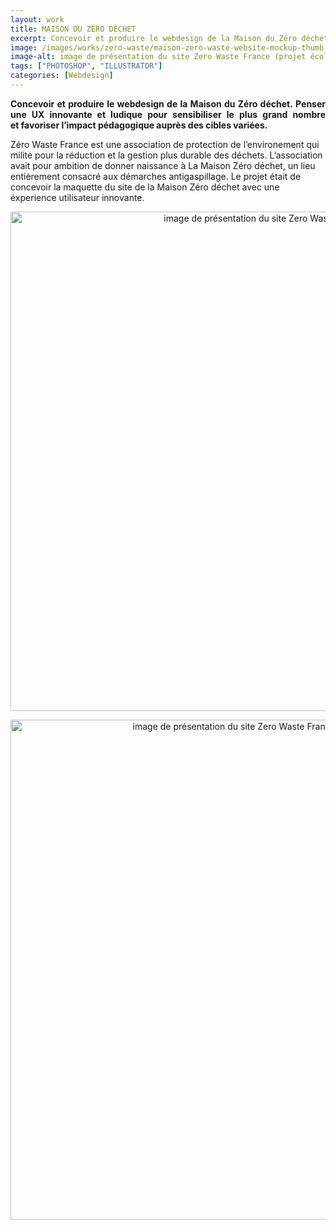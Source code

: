 ```yaml
---
layout: work
title: MAISON DU ZÉRO DÉCHET
excerpt: Concevoir et produire le webdesign de la Maison du Zéro déchet
image: /images/works/zero-waste/maison-zero-waste-website-mockup-thumb.jpg
image-alt: image de présentation du site Zero Waste France (projet école Aries Lyon)
tags: ["PHOTOSHOP", "ILLUSTRATOR"]
categories: [Webdesign]
---
```


<p style="text-align:justify"><strong>Concevoir et produire le webdesign de la Maison du Z&eacute;ro d&eacute;chet.&nbsp;</strong><strong>Penser une UX innovante et ludique pour sensibiliser le plus grand nombre et&nbsp;</strong><strong>favoriser l&rsquo;impact p&eacute;dagogique aupr&egrave;s des cibles vari&eacute;es.</strong></p>

<p>Z&eacute;ro Waste France est une association de protection de l&rsquo;environement qui milite pour la r&eacute;duction et la gestion plus durable des d&eacute;chets. L&rsquo;association avait pour ambition de donner naissance &agrave; La Maison Z&eacute;ro d&eacute;chet, un lieu enti&egrave;rement consacr&eacute; aux d&eacute;marches antigaspillage. Le projet &eacute;tait de concevoir la maquette du site de la Maison Z&eacute;ro d&eacute;chet avec une &eacute;xperience utilisateur innovante.</p>

<p style="text-align:center"><img alt="image de présentation du site Zero Waste France" height="799" src="{{ '/images/works/zero-waste/maison-zero-waste-website-mockup.jpg' | relative_url }}" /></p>

<p style="text-align:center"><img alt="image de présentation du site Zero Waste France version mobile" height="800" src="{{ '/images/works/zero-waste/maison-zero-waste-website-mobile-mockup2.jpg' | relative_url }}" /></p>

<p>&nbsp;</p>